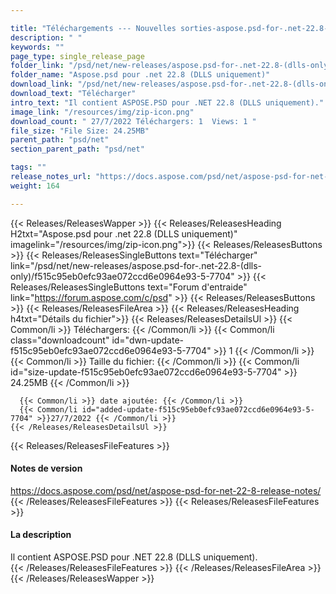 ```yaml
---

title: "Téléchargements --- Nouvelles sorties-aspose.psd-for-.net-22.8- (DLLS-Only)"
description: " "
keywords: ""
page_type: single_release_page
folder_link: "/psd/net/new-releases/aspose.psd-for-.net-22.8-(dlls-only)/"
folder_name: "Aspose.psd pour .net 22.8 (DLLS uniquement)"
download_link: "/psd/net/new-releases/aspose.psd-for-.net-22.8-(dlls-only)/f515c95eb0efc93ae072ccd6e0964e93-5-7704"
download_text: "Télécharger"
intro_text: "Il contient ASPOSE.PSD pour .NET 22.8 (DLLS uniquement)."
image_link: "/resources/img/zip-icon.png"
download_count: " 27/7/2022 Téléchargers: 1  Views: 1 "
file_size: "File Size: 24.25MB"
parent_path: "psd/net"
section_parent_path: "psd/net"

tags: ""
release_notes_url: "https://docs.aspose.com/psd/net/aspose-psd-for-net-22-8-release-notes/"
weight: 164

---
```


{{< Releases/ReleasesWapper >}}
  {{< Releases/ReleasesHeading H2txt="Aspose.psd pour .net 22.8 (DLLS uniquement)" imagelink="/resources/img/zip-icon.png">}}
  {{< Releases/ReleasesButtons >}}
    {{< Releases/ReleasesSingleButtons text="Télécharger" link="/psd/net/new-releases/aspose.psd-for-.net-22.8-(dlls-only)/f515c95eb0efc93ae072ccd6e0964e93-5-7704" >}}
    {{< Releases/ReleasesSingleButtons text="Forum d'entraide" link="https://forum.aspose.com/c/psd" >}}
  {{< Releases/ReleasesButtons >}}
  {{< Releases/ReleasesFileArea >}}
    {{< Releases/ReleasesHeading h4txt="Détails du fichier">}}
    {{< Releases/ReleasesDetailsUl >}}
      {{< Common/li >}} Téléchargers: {{< /Common/li >}}
      {{< Common/li class="downloadcount" id="dwn-update-f515c95eb0efc93ae072ccd6e0964e93-5-7704" >}} 1 {{< /Common/li >}}
      {{< Common/li >}} Taille du fichier: {{< /Common/li >}}
      {{< Common/li id="size-update-f515c95eb0efc93ae072ccd6e0964e93-5-7704" >}} 24.25MB {{< /Common/li >}}

      {{< Common/li >}} date ajoutée: {{< /Common/li >}}
      {{< Common/li id="added-update-f515c95eb0efc93ae072ccd6e0964e93-5-7704" >}}27/7/2022 {{< /Common/li >}}
    {{< /Releases/ReleasesDetailsUl >}}

  {{< Releases/ReleasesFileFeatures >}}
      <h4>Notes de version</h4><div><a href='https://docs.aspose.com/psd/net/aspose-psd-for-net-22-8-release-notes/'>https://docs.aspose.com/psd/net/aspose-psd-for-net-22-8-release-notes/</a></div>
  {{< /Releases/ReleasesFileFeatures >}}
  {{< Releases/ReleasesFileFeatures >}}
      <h4>La description</h4><div class="HTMLDescription">Il contient ASPOSE.PSD pour .NET 22.8 (DLLS uniquement).</div>
  {{< /Releases/ReleasesFileFeatures >}}
 {{< /Releases/ReleasesFileArea >}}
{{< /Releases/ReleasesWapper >}}


